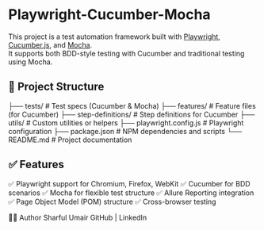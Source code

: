 # Playwright-Cucumber-Mocha

This project is a test automation framework built with [Playwright](https://playwright.dev/), [Cucumber.js](https://github.com/cucumber/cucumber-js), and [Mocha](https://mochajs.org/).  
It supports both BDD-style testing with Cucumber and traditional testing using Mocha.

## 📁 Project Structure
├── tests/ # Test specs (Cucumber & Mocha)
├── features/ # Feature files (for Cucumber)
├── step-definitions/ # Step definitions for Cucumber
├── utils/ # Custom utilities or helpers
├── playwright.config.js # Playwright configuration
├── package.json # NPM dependencies and scripts
└── README.md # Project documentation

## ✅ Features
✅ Playwright support for Chromium, Firefox, WebKit
✅ Cucumber for BDD scenarios
✅ Mocha for flexible test structure
✅ Allure Reporting integration
✅ Page Object Model (POM) structure
✅ Cross-browser testing

👨‍💻 Author
Sharful Umair
GitHub | LinkedIn
